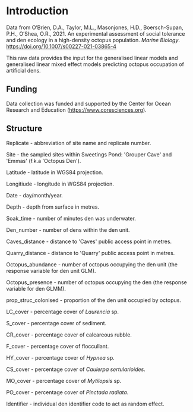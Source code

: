# Introduction

Data from O’Brien, D.A., Taylor, M.L., Masonjones, H.D., Boersch-Supan, P.H., O’Shea, O.R., 2021. An experimental assessment of social tolerance and den ecology in a high-density octopus population. _Marine Biology_. https://doi.org/10.1007/s00227-021-03865-4

This raw data provides the input for the generalised linear models and generalised linear mixed effect models predicting octopus occupation of artificial dens.

## Funding
Data collection was funded and supported by the Center for Ocean Research and Education (https://www.coresciences.org).

## Structure
Replicate - abbreviation of site name and replicate number.

Site - the sampled sites within Sweetings Pond: 'Grouper Cave' and 'Emmas' (f.k.a 'Octopus Den').

Latitude - latitude in WGS84 projection.

Longitiude - longitude in WGS84 projection.

Date - day/month/year.

Depth - depth from surface in metres.

Soak_time - number of minutes den was underwater.

Den_number - number of dens within the den unit.

Caves_distance - distance to 'Caves' public access point in metres.

Quarry_distance - distance to 'Quarry' public access point in metres.

Octopus_abundance - number of octopus occupying the den unit (the response variable for den unit GLM).

Octopus_presence - number of octopus occupying the den (the response variable for den GLMM). 

prop_struc_colonised - proportion of the den unit occupied by octopus.

LC_cover - percentage cover of _Laurencia_ sp.

S_cover - percentage cover of sediment.

CR_cover - percentage cover of calcareous rubble.

F_cover - percentage cover of floccullant.

HY_cover - percentage cover of _Hypnea_ sp.

CS_cover - percentage cover of _Caulerpa sertularioides_.

MO_cover - percentage cover of _Mytilopsis_ sp.

PO_cover - percentage cover of _Pinctada radiata_.

Identifier - individual den identifier code to act as random effect.

